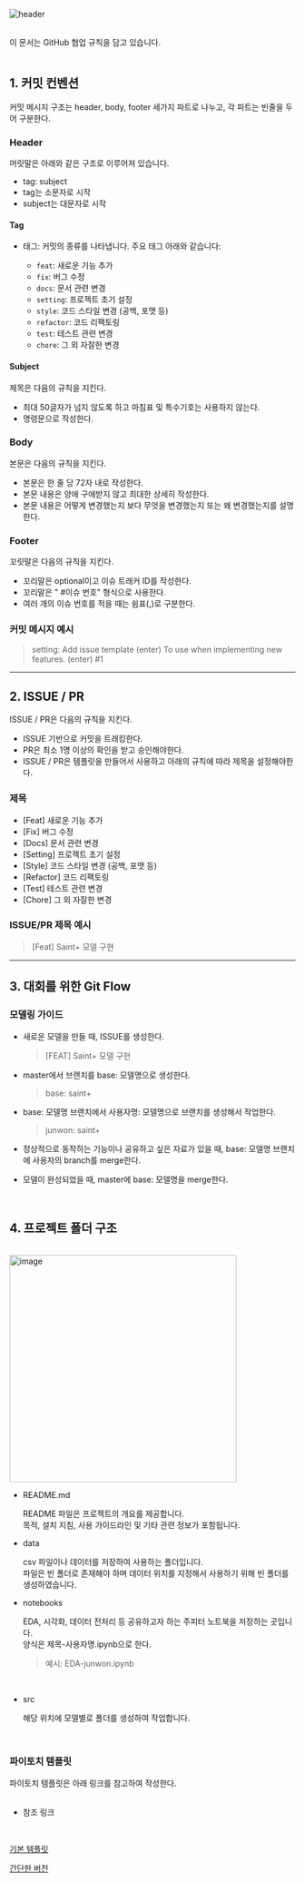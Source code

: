 ![header](https://capsule-render.vercel.app/api?type=rounded&color=0:81ed89,100:06c007&text=GitHub%20협업%20규칙&height=150&fontSize=80&fontColor=d3ffd8)

<br>
이 문서는 GitHub 협업 규칙을 담고 있습니다.
<br><br>

## 1. 커밋 컨벤션
커밋 메시지 구조는 header, body, footer 세가지 파트로 나누고, 각 파트는 빈줄을 두어 구분한다.

### Header
머릿말은 아래와 같은 구조로 이루어져 있습니다.
- tag: subject
- tag는 소문자로 시작
- subject는 대문자로 시작

#### Tag
- 태그: 커밋의 종류를 나타냅니다. 주요 태그 아래와 같습니다:

  - `feat`: 새로운 기능 추가
  - `fix`: 버그 수정
  - `docs`: 문서 관련 변경
  - `setting`: 프로젝트 초기 설정
  - `style`: 코드 스타일 변경 (공백, 포맷 등)
  - `refactor`: 코드 리팩토링
  - `test`: 테스트 관련 변경
  - `chore`: 그 외 자잘한 변경

#### Subject
제목은 다음의 규칙을 지킨다.

- 최대 50글자가 넘지 않도록 하고 마침표 및 특수기호는 사용하지 않는다.
- 명령문으로 작성한다.

### Body
본문은 다음의 규칙을 지킨다.

- 본문은 한 줄 당 72자 내로 작성한다.
- 본문 내용은 양에 구애받지 않고 최대한 상세히 작성한다.
- 본문 내용은 어떻게 변경했는지 보다 무엇을 변경했는지 또는 왜 변경했는지를 설명한다.

### Footer
꼬릿말은 다음의 규칙을 지킨다.

- 꼬리말은 optional이고 이슈 트래커 ID를 작성한다.
- 꼬리말은 " #이슈 번호" 형식으로 사용한다.
- 여러 개의 이슈 번호를 적을 때는 쉼표(,)로 구분한다.

### 커밋 메시지 예시
>setting: Add issue template
> (enter)
>To use when implementing new features.
> (enter)
> #1
 
---

## 2. ISSUE / PR
ISSUE / PR은 다음의 규칙을 지킨다.
- ISSUE 기반으로 커밋을 트래킹한다.
- PR은 최소 1명 이상의 확인을 받고 승인해야한다.
- ISSUE / PR은 템플릿을 만들어서 사용하고 아래의 규칙에 따라 제목을 설정해야한다.

### 제목

  - [Feat] 새로운 기능 추가
  - [Fix] 버그 수정
  - [Docs] 문서 관련 변경
  - [Setting] 프로젝트 초기 설정
  - [Style] 코드 스타일 변경 (공백, 포맷 등)
  - [Refactor] 코드 리팩토링
  - [Test] 테스트 관련 변경
  - [Chore] 그 외 자잘한 변경

### ISSUE/PR 제목 예시
> [Feat] Saint+ 모델 구현 
---

## 3. 대회를 위한 Git Flow

### 모델링 가이드

- 새로운 모델을 만들 때, ISSUE를 생성한다. 
     >[FEAT] Saint+ 모델 구현
- master에서 브랜치를 base: 모델명으로 생성한다.
    >base: saint+
- base: 모델명 브랜치에서 사용자명: 모델명으로 브랜치를 생성해서 작업한다.
    >junwon: saint+
- 정상적으로 동작하는 기능이나 공유하고 싶은 자료가 있을 때, base: 모델명 브랜치에 사용자의 branch를 merge한다.

- 모델이 완성되었을 때, master에 base: 모델명을 merge한다.
<br>

## 4. 프로젝트 폴더 구조 
<br>
<img width="400" alt="image" src="https://github.com/boostcampaitech5/level2_movierecommendation-recsys-01/assets/69078499/ec79e214-73d7-4623-8ea5-edeb0949aa3b">
<br>

- README.md

    README 파일은 프로젝트의 개요를 제공합니다.
    <br>
    목적, 설치 지침, 사용 가이드라인 및 기타 관련 정보가 포함됩니다.

- data

    csv 파일이나 데이터를 저장하여 사용하는 폴더입니다.
    <br>
    파일은 빈 폴더로 존재해야 하며 데이터 위치를 지정해서 사용하기 위해 빈 폴더를 생성하였습니다.

- notebooks

    EDA, 시각화, 데이터 전처리 등 공유하고자 하는 주피터 노트북을 저장하는 곳입니다.
    <br>
    양식은 제목-사용자명.ipynb으로 한다.
    <br>
    >예시: EDA-junwon.ipynb
<br>

- src

    해당 위치에 모델별로 폴더를 생성하여 작업합니다.
<br>

### 파이토치 템플릿
파이토치 템플릿은 아래 링크를 참고하여 작성한다.
<br><br>

- 참조 링크
<br>

[기본 템플릿](https://github.com/victoresque/pytorch-template)
<br>

[간단한 버전](https://smha-61749.medium.com/pytorch-%EB%A8%B8%EC%8B%A0%EB%9F%AC%EB%8B%9D-%EB%94%A5%EB%9F%AC%EB%8B%9D-%ED%94%84%EB%A1%9C%EC%A0%9D%ED%8A%B8-%EC%84%A4%EA%B3%84%ED%95%98%EA%B3%A0-%ED%85%9C%ED%94%8C%EB%A6%BF-%EA%B5%AC%EC%84%B1%ED%95%98%EA%B8%B0-ccf222552e63)

<br>
